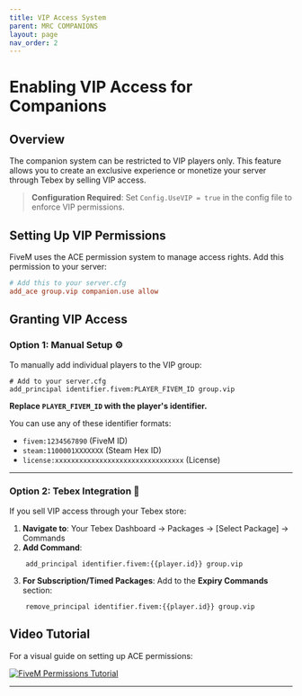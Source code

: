 ```yaml
---
title: VIP Access System
parent: MRC COMPANIONS
layout: page
nav_order: 2
---
```


# Enabling VIP Access for Companions

## Overview

The companion system can be restricted to VIP players only. This feature allows you to create an exclusive experience or monetize your server through Tebex by selling VIP access.

> **Configuration Required**: Set `Config.UseVIP = true` in the config file to enforce VIP permissions.

## Setting Up VIP Permissions

FiveM uses the ACE permission system to manage access rights. Add this permission to your server:

```cfg
# Add this to your server.cfg
add_ace group.vip companion.use allow
```

## Granting VIP Access

### Option 1: Manual Setup ⚙️

To manually add individual players to the VIP group:

```text
# Add to your server.cfg
add_principal identifier.fivem:PLAYER_FIVEM_ID group.vip
```

**Replace `PLAYER_FIVEM_ID` with the player's identifier.**

You can use any of these identifier formats:
- `fivem:1234567890` (FiveM ID)
- `steam:1100001XXXXXXX` (Steam Hex ID)
- `license:xxxxxxxxxxxxxxxxxxxxxxxxxxxxxxxx` (License)

---

### Option 2: Tebex Integration 🛒

If you sell VIP access through your Tebex store:

1. **Navigate to**: Your Tebex Dashboard → Packages → [Select Package] → Commands
2. **Add Command**:

```text
    add_principal identifier.fivem:{{player.id}} group.vip
```

3. **For Subscription/Timed Packages**:
   Add to the **Expiry Commands** section:

```text
    remove_principal identifier.fivem:{{player.id}} group.vip
```

## Video Tutorial

For a visual guide on setting up ACE permissions:

[![FiveM Permissions Tutorial](https://img.shields.io/badge/YouTube-FF0000?style=for-the-badge&logo=youtube&logoColor=white)](https://www.youtube.com/watch?v=WsvBbt62-qs)

---
